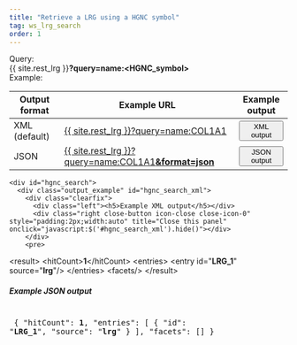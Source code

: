 ```yaml
---
title: "Retrieve a LRG using a HGNC symbol"
tag: ws_lrg_search
order: 1
---
```


<div class="clearfix margin-top-20">
  <div class="left bold_font margin-right-10" style="width:75px">Query:</div> 
  <div class="left">{{ site.rest_lrg }}<b>?query=name:<span class="lrg_blue">&lt;HGNC_symbol&gt;</span></b></div>
</div>
<div class="clearfix ws_example_title">
  <div class="left bold_font margin-right-10" style="width:75px">Example:</div> 
  <div class="left">
    <table class="table table-lrg">
      <thead>
        <tr>
          <th>Output format</th>
          <th>Example URL</th>
          <th>Example output</th>
        </tr>
      </thead>
      <tbody>
        <tr>
          <td>XML <span class="smaller-font">(default)</span></td>
          <td>
            <a href="{{ site.rest_lrg }}?query=name:COL1A1" target="_blank">{{ site.rest_lrg }}?query=name:COL1A1</a>
          </td>
          <td>
            <button class="btn btn-primary btn-sm" onclick="javascript:show_output('hgnc_search','xml')">XML output</button>
          </td>
        </tr>
        <tr>
          <td>JSON</td>
          <td>
            <a href="{{ site.rest_lrg }}?query=name:COL1A1&format=json" target="_blank">{{ site.rest_lrg }}?query=name:COL1A1<b>&format=json</b></a>
          </td>
          <td>
            <button class="btn btn-primary btn-sm" onclick="javascript:show_output('hgnc_search','json')">JSON output</button>
          </td>
        </tr>
      </tbody>   
    </table>

    <div id="hgnc_search">
      <div class="output_example" id="hgnc_search_xml">
        <div class="clearfix">
          <div class="left"><h5>Example XML output</h5></div>
          <div class="right close-button icon-close close-icon-0" style="padding:2px;width:auto" title="Close this panel" onclick="javascript:$('#hgnc_search_xml').hide()"></div>
        </div>
        <pre>
&lt;result>
    &lt;hitCount><b>1</b>&lt;/hitCount>
    &lt;entries>
        &lt;entry id="<b>LRG_1</b>" source="<b>lrg</b>"/>
    &lt;/entries>
    &lt;facets/>
&lt;/result>
        </pre>
      </div>
      <div class="output_example" id="hgnc_search_json">
        <div class="clearfix">
          <div class="left"><h5>Example JSON output</h5></div>
          <div class="right close-button icon-close close-icon-0" style="padding:2px;width:auto" title="Close this panel" onclick="javascript:$('#hgnc_search_json').hide()"></div>
        </div>
        <pre>
{
  "hitCount": <b>1</b>,
  "entries": [
               {
                 "id": "<b>LRG_1</b>",
                 "source": "<b>lrg</b>"
               }
             ],
  "facets": []
}
        </pre>
      </div>
    </div>

  </div>
</div>